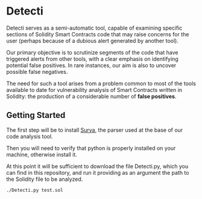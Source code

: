 # Detecti
Detecti serves as a semi-automatic tool, capable of examining specific sections of Solidity Smart Contracts code that may raise concerns for the
user (perhaps because of a dubious alert generated by another tool). 

Our primary objective is to scrutinize segments of the code that have triggered alerts from other tools, with a clear emphasis on identifying potential false positives.
In rare instances, our aim is also to uncover possible false negatives.

The need for such a tool arises from a problem common to most of the tools available to date for vulnerability analysis of Smart Contracts written in Solidity: the production of a considerable number of **false positives**.

## Getting Started
The first step will be to install [Surya](https://github.com/ConsenSys/surya), the parser used at the base of our code analysis tool.

Then you will need to verify that python is properly installed on your machine, otherwise install it.

At this point it will be sufficient to download the file Detecti.py, which you can find in this repository, and run it providing as an argument the path to the Solidity file to be analyzed.
```
./Detecti.py test.sol
```
